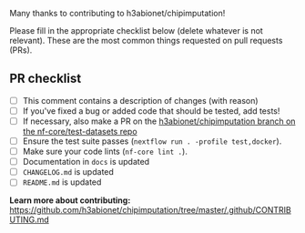 Many thanks to contributing to h3abionet/chipimputation!

Please fill in the appropriate checklist below (delete whatever is not relevant). These are the most common things requested on pull requests (PRs).

## PR checklist
 - [ ] This comment contains a description of changes (with reason)
 - [ ] If you've fixed a bug or added code that should be tested, add tests!
 - [ ] If necessary, also make a PR on the [h3abionet/chipimputation branch on the nf-core/test-datasets repo]( https://github.com/nf-core/test-datasets/pull/newnf-core/imp)
 - [ ] Ensure the test suite passes (`nextflow run . -profile test,docker`).
 - [ ] Make sure your code lints (`nf-core lint .`).
 - [ ] Documentation in `docs` is updated
 - [ ] `CHANGELOG.md` is updated
 - [ ] `README.md` is updated

**Learn more about contributing:** https://github.com/h3abionet/chipimputation/tree/master/.github/CONTRIBUTING.md
